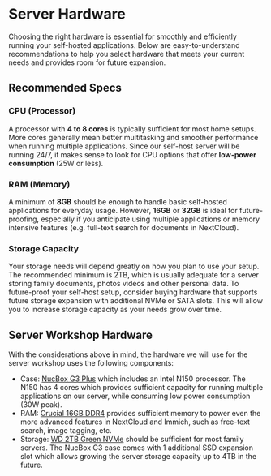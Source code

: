 # Server Hardware

Choosing the right hardware is essential for smoothly and efficiently running your self-hosted applications. Below are easy-to-understand recommendations to help you select hardware that meets your current needs and provides room for future expansion.

## Recommended Specs

### CPU (Processor)

A processor with **4 to 8 cores** is typically sufficient for most home setups. More cores generally mean better multitasking and smoother performance when running multiple applications. Since our self-host server will be running 24/7, it makes sense to look for CPU options that offer **low-power consumption** (25W or less).

### RAM (Memory)

A minimum of **8GB** should be enough to handle basic self-hosted applications for everyday usage. However, **16GB** or **32GB** is ideal for future-proofing, especially if you anticipate using multiple applications or memory intensive features (e.g. full-text search for documents in NextCloud).

### Storage Capacity

Your storage needs will depend greatly on how you plan to use your setup. The recommended minimum is 2TB, which is usually adequate for a server storing family documents, photos videos and other personal data. To future-proof your self-host setup, consider buying hardware that supports future storage expansion with additional NVMe or SATA slots. This will allow you to increase storage capacity as your needs grow over time.

## Server Workshop Hardware

With the considerations above in mind, the hardware we will use for the server workshop uses the following components:

* Case: [NucBox G3 Plus](https://www.gmktec.com/products/nucbox-g3-plus-enhanced-performance-mini-pc-with-intel-n150-processor) which includes an Intel N150 processor. The N150 has 4 cores which provides sufficient capacity for running multiple applications on our server, while consuming low power consumption (30W peak).
* RAM: [Crucial 16GB DDR4](https://www.amazon.com/dp/B08C511GQH) provides sufficient memory to power even the more advanced features in NextCloud and Immich, such as free-text search, image tagging, etc.
* Storage: [WD 2TB Green NVMe](https://www.amazon.com/dp/B09DVRBNWV) should be sufficient for most family servers. The NucBox G3 case comes with 1 additional SSD expansion slot which allows growing the server storage capacity up to 4TB in the future.